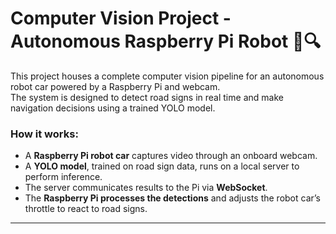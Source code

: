 # Computer Vision Project - Autonomous Raspberry Pi Robot 🚗🔍

This project houses a complete computer vision pipeline for an autonomous robot car powered by a Raspberry Pi and webcam.  
The system is designed to detect road signs in real time and make navigation decisions using a trained YOLO model.  

### How it works:
- A **Raspberry Pi robot car** captures video through an onboard webcam.  
- A **YOLO model**, trained on road sign data, runs on a local server to perform inference.  
- The server communicates results to the Pi via **WebSocket**.  
- The **Raspberry Pi processes the detections** and adjusts the robot car’s throttle to react to road signs.  
   
****
